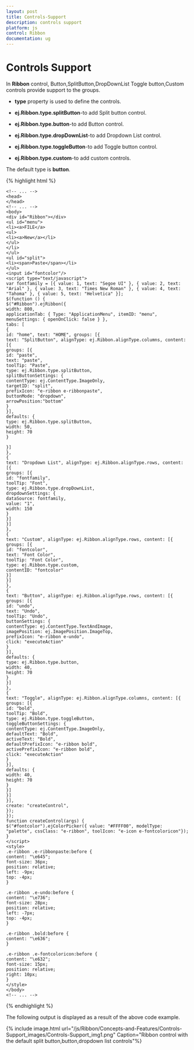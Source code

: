 ```yaml
---
layout: post
title: Controls-Support
description: controls support
platform: js
control: Ribbon
documentation: ug
---
```


# Controls Support

In **Ribbon** control, Button,SplitButton,DropDownList Toggle button,Custom controls provide support to the groups.

* **type** property is used to define the controls.

* **ej.Ribbon.type.splitButton**-to add Split button control.

* **ej.Ribbon.type.button**-to add Button control.

* **ej.Ribbon.type.dropDownList**-to add Dropdown List control.

* **ej.Ribbon.type.toggleButton**-to add Toggle button control.

* **ej.Ribbon.type.custom**-to add custom controls.

The default type is **button**.

{% highlight html %}


	<!-- ... -->
	<head>
	</head>
	<!-- ... -->
	<body>
	<div id="Ribbon"></div>
	<ul id="menu">
	<li><a>FILE</a>
	<ul>
	<li><a>New</a></li>
	</ul>
	</li>
	</ul>
	<ul id="split">
	<li><span>Paste</span></li>
	</ul>
	<input id="fontcolor"/>
	<script type="text/javascript">
	var fontfamily = [{ value: 1, text: "Segoe UI" }, { value: 2, text: "Arial" }, { value: 3, text: "Times New Roman" }, { value: 4, text: "Tahoma" }, { value: 5, text: "Helvetica" }];
	$(function () {
	$("#Ribbon").ejRibbon({
	width: 800,
	applicationTab: { Type: "ApplicationMenu", itemID: "menu", menuSettings: { openOnClick: false } },
	tabs: [
	{
	id: "home", text: "HOME", groups: [{
	text: "SplitButton", alignType: ej.Ribbon.alignType.columns, content: [{
	groups: [{
	id: "paste",
	text: "paste",
	toolTip: "Paste",
	type: ej.Ribbon.type.splitButton,
	splitButtonSettings: {
	contentType: ej.ContentType.ImageOnly,
	targetID: "split",
	prefixIcon: "e-ribbon e-ribbonpaste",
	buttonMode: "dropdown",
	arrowPosition:"bottom"
	}
	}],
	defaults: {
	type: ej.Ribbon.type.splitButton,
	width: 50,
	height: 70
	}
	
	}]
	},
	{
	text: "Dropdown List", alignType: ej.Ribbon.alignType.rows, content: [{
	groups: [{
	id: "fontfamily",
	toolTip: "Font",
	type: ej.Ribbon.type.dropDownList,
	dropdownSettings: {
	dataSource: fontfamily,
	value: "1",
	width: 150
	}
	}]
	}]
	},
	{
	text: "Custom", alignType: ej.Ribbon.alignType.rows, content: [{
	groups: [{
	id: "fontcolor",
	text: "Font Color",
	toolTip: "Font Color",
	type: ej.Ribbon.type.custom,
	contentID: "fontcolor"
	}]
	}]
	},
	{
	text: "Button", alignType: ej.Ribbon.alignType.rows, content: [{
	groups: [{
	id: "undo",
	text: "Undo",
	toolTip: "Undo",
	buttonSettings: {
	contentType: ej.ContentType.TextAndImage,
	imagePosition: ej.ImagePosition.ImageTop,
	prefixIcon: "e-ribbon e-undo",
	click: "executeAction"
	}
	}],
	defaults: {
	type: ej.Ribbon.type.button,
	width: 40,
	height: 70
	}
	}]
	},
	{
	text: "Toggle", alignType: ej.Ribbon.alignType.columns, content: [{
	groups: [{
	id: "bold",
	toolTip: "Bold",
	type: ej.Ribbon.type.toggleButton,
	toggleButtonSettings: {
	contentType: ej.ContentType.ImageOnly,
	defaultText: "Bold",
	activeText: "Bold",
	defaultPrefixIcon: "e-ribbon bold",
	activePrefixIcon: "e-ribbon bold",
	click: "executeAction"
	}
	}],
	defaults: {
	width: 40,
	height: 70
	}
	}]
	}]
	}],
	create: "createControl",
	});
	});
	function createControl(args) {
	$("#fontcolor").ejColorPicker({ value: "#FFFF00", modelType: "palette", cssClass: "e-ribbon", toolIcon: "e-icon e-fontcoloricon"});
	}
	</script>
	<style>
	.e-ribbon .e-ribbonpaste:before {
	content: "\e645";
	font-size: 36px;
	position: relative;
	left: -9px;
	top: -4px;
	}
	
	.e-ribbon .e-undo:before {
	content: "\e736";
	font-size: 28px;
	position: relative;
	left: -7px;
	top: -4px;
	}
	
	.e-ribbon .bold:before {
	content: "\e636";
	}
	
	.e-ribbon .e-fontcoloricon:before {
	content: "\e632";
	font-size: 15px;
	position: relative;
	right: 10px;
	}
	</style>
	</body>
	<!-- ... -->


{% endhighlight %}

The following output is displayed as a result of the above code example.

{% include image.html url="/js/Ribbon/Concepts-and-Features/Controls-Support_images/Controls-Support_img1.png" Caption="Ribbon control with the default split button,button,dropdown list controls"%}

